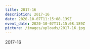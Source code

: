 ```yaml
---
title: 2017-16
description: 2017-16
date: 2020-10-07T11:15:08.139Z
event_date: 2020-10-07T11:15:08.189Z
picture: /images/uploads/2017-16.jpg
---
```

2017-16